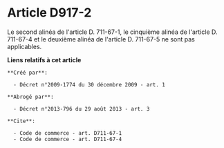 # Article D917-2

Le second alinéa de l'article D. 711-67-1, le cinquième alinéa de l'article D. 711-67-4 et le deuxième alinéa de l'article D.
711-67-5 ne sont pas applicables.

**Liens relatifs à cet article**

	**Créé par**:

	  - Décret n°2009-1774 du 30 décembre 2009 - art. 1

	**Abrogé par**:

	  - Décret n°2013-796 du 29 août 2013 - art. 3

	**Cite**:

	  - Code de commerce - art. D711-67-1
	  - Code de commerce - art. D711-67-4

